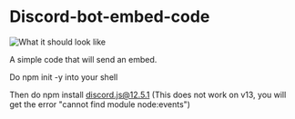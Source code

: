 # Discord-bot-embed-code

![What it should look like](https://cdn.discordapp.com/attachments/895422838255788035/895889835322130442/Capturewdwq2rr.PNG)

A simple code that will send an embed.

Do npm init -y into your shell

Then do npm install discord.js@12.5.1  (This does not work on v13, you will get the error "cannot find module node:events")
